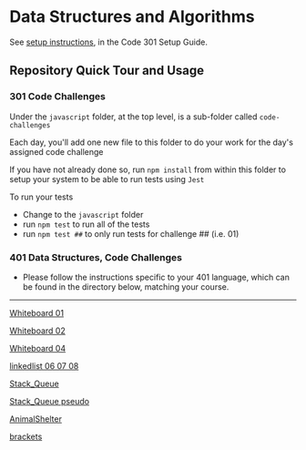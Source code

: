 # Data Structures and Algorithms

See [setup instructions](https://codefellows.github.io/setup-guide/code-301/3-code-challenges), in the Code 301 Setup Guide.

## Repository Quick Tour and Usage

### 301 Code Challenges

Under the `javascript` folder, at the top level, is a sub-folder called `code-challenges`

Each day, you'll add one new file to this folder to do your work for the day's assigned code challenge

If you have not already done so, run `npm install` from within this folder to setup your system to be able to run tests using `Jest`

To run your tests

- Change to the `javascript` folder
- run `npm test` to run all of the tests
- run `npm test ##` to only run tests for challenge ## (i.e. 01)

### 401 Data Structures, Code Challenges

- Please follow the instructions specific to your 401 language, which can be found in the directory below, matching your course.

---

[Whiteboard 01](./javascript/code-challenges/challenges/challenge01.md)

[Whiteboard 02](./javascript/code-challenges/challenges/challenge02.md)

[Whiteboard 04](./javascript/binary-search/binary-search.md)

[linkedlist 06 07 08 ](./javascript/linked-list/linkedlist.md)

[Stack_Queue](./javascript/CodeChallenge10Stack_Queue/Read.md)

[Stack_Queue pseudo ](./javascript/code-challenge11-stack-queue-pseudo/ch11.md)

[AnimalShelter](./javascript/code-challenge-animal/animal.md)

[brackets](./javascript/code-challenge-brackets/brackets.md)
